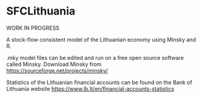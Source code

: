 # SFCLithuania
WORK IN PROGRESS

A stock-flow consistent model of the Lithuanian economy using Minsky and R.

.mky model files can be edited and run on a free open source software called Minsky.
Download Minsky from https://sourceforge.net/projects/minsky/

Statistics of the Lithuanian financial accounts can be found on the Bank of Lithuania website https://www.lb.lt/en/financial-accounts-statistics
